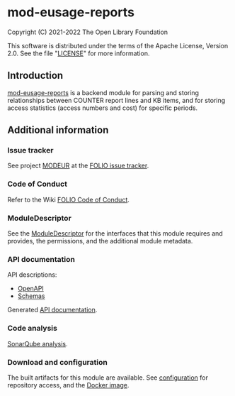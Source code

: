 # mod-eusage-reports

Copyright (C) 2021-2022 The Open Library Foundation

This software is distributed under the terms of the Apache License,
Version 2.0. See the file "[LICENSE](LICENSE)" for more information.

## Introduction

[mod-eusage-reports](https://github.com/folio-org/mod-eusage-reports)
is a backend module for parsing and storing relationships between COUNTER
report lines and KB items, and for storing access statistics (access numbers
and cost) for specific periods.

## Additional information

### Issue tracker

See project [MODEUR](https://issues.folio.org/browse/MODEUR)
at the [FOLIO issue tracker](https://dev.folio.org/guidelines/issue-tracker).

### Code of Conduct

Refer to the Wiki [FOLIO Code of Conduct](https://wiki.folio.org/display/COMMUNITY/FOLIO+Code+of+Conduct).

### ModuleDescriptor

See the [ModuleDescriptor](descriptors/ModuleDescriptor-template.json)
for the interfaces that this module requires and provides, the permissions,
and the additional module metadata.

### API documentation

API descriptions:
 * [OpenAPI](src/main/resources/openapi/)
 * [Schemas](src/main/resources/openapi/schemas/)

Generated [API documentation](https://dev.folio.org/reference/api/#mod-eusage-reports).

### Code analysis

[SonarQube analysis](https://sonarcloud.io/dashboard?id=org.folio%3Amod-eusage-reports).

### Download and configuration

The built artifacts for this module are available.
See [configuration](https://dev.folio.org/download/artifacts) for repository access,
and the [Docker image](https://hub.docker.com/r/folioorg/mod-eusage-reports/).

